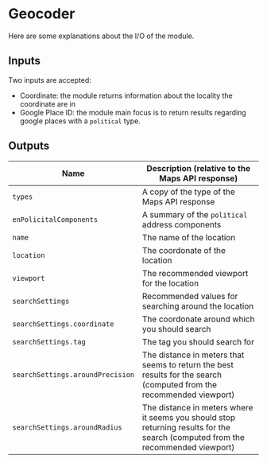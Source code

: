 # Geocoder

Here are some explanations about the I/O of the module.

## Inputs

Two inputs are accepted:

* Coordinate: the module returns information about the locality the coordinate are in
* Google Place ID: the module main focus is to return results regarding google places
  with a `political` type.

## Outputs

| Name | Description (relative to the Maps API response) |
|----|-----|
| `types` | A copy of the type of the Maps API response |
| `enPolicitalComponents` | A summary of the `political` address components |
| `name` | The name of the location |
| `location` | The coordonate of the location |
| `viewport` | The recommended viewport for the location |
| `searchSettings` | Recommended values for searching around the location |
| `searchSettings.coordinate` | The coordonate around which you should search |
| `searchSettings.tag` | The tag you should search for |
| `searchSettings.aroundPrecision` | The distance in meters that seems to return the best results for the search (computed from the recommended viewport) |
| `searchSettings.aroundRadius` | The distance in meters where it seems you should stop returning results for the search (computed from the recommended viewport) |
